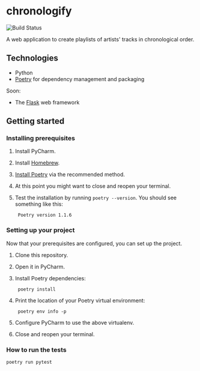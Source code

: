# chronologify

![Build Status](https://github.com/dawnj/chronologify/workflows/build/badge.svg)

A web application to create playlists of artists' tracks in chronological order.

## Technologies

- Python
- [Poetry][poetry] for dependency management and packaging

Soon:

- The [Flask][flask] web framework

## Getting started

### Installing prerequisites

1. Install PyCharm.
1. Install [Homebrew][homebrew].
1. [Install Poetry][poetry-install] via the recommended method.
1. At this point you might want to close and reopen your terminal.
1. Test the installation by running `poetry --version`. You should see something like this:

        Poetry version 1.1.6


### Setting up your project

Now that your prerequisites are configured, you can set up the project.

1. Clone this repository.
1. Open it in PyCharm.
1. Install Poetry dependencies:

        poetry install

1. Print the location of your Poetry virtual environment:

        poetry env info -p

1. Configure PyCharm to use the above virtualenv.
1. Close and reopen your terminal.

### How to run the tests

```shell
poetry run pytest
```

[flask]: https://flask.palletsprojects.com/en/2.0.x/#
[homebrew]: https://brew.sh
[poetry]: https://python-poetry.org
[poetry-install]: https://python-poetry.org/docs/#installation
